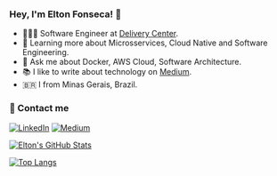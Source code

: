 ### Hey, I'm Elton Fonseca! 👋

- 👨🏻‍💻 Software Engineer at [Delivery Center](https://github.com/deliverycenter).
- 🌱 Learning more about Microsservices, Cloud Native and Software Engineering.
- 💬 Ask me about Docker, AWS Cloud, Software Architecture.
- 📚 I like to write about technology on [Medium](https://eltonjuniorfonseca.medium.com/).
- 🇧🇷 I from Minas Gerais, Brazil.

### 🤙 Contact me

<a href="https://www.linkedin.com/in/elton-fonseca-6b4692b3/"><img alt="LinkedIn" src="https://img.shields.io/badge/LinkedIn-0077B5?style=for-the-badge&logo=linkedin&logoColor=white"></a>
<a href="https://eltonjuniorfonseca.medium.com/"><img alt="Medium" src="https://img.shields.io/badge/Medium-12100E?style=for-the-badge&logo=medium&logoColor=white"></a>

[![Elton's GitHub Stats](https://github-readme-stats.vercel.app/api?username=eltonfonseca&show_icons=true&count_private=true&theme=tokyonight)](https://github.com/eltonfonseca)

[![Top Langs](https://github-readme-stats.vercel.app/api/top-langs/?username=eltonfonseca&layout=compact)](https://github.com/anuraghazra/github-readme-stats)
